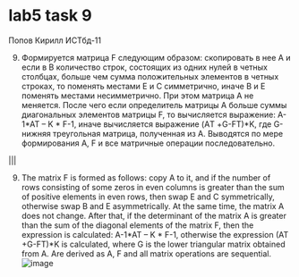 # lab5   task 9
Попов Кирилл ИСТбд-11 

9. Формируется матрица F следующим образом: скопировать в нее А и если в В количество строк, состоящих из одних нулей в четных столбцах, больше чем сумма положительных элементов в четных строках, то поменять местами Е и С симметрично, иначе В и Е поменять местами несимметрично. При этом матрица А не меняется. После чего если определитель матрицы А больше суммы диагональных элементов матрицы F, то вычисляется выражение: A-1*AT – K * F-1, иначе вычисляется выражение (AТ +G-FТ)*K, где G-нижняя треугольная матрица, полученная из А. Выводятся по мере формирования А, F и все матричные операции последовательно. 

 ||| 
 
 9. The matrix F is formed as follows: copy A to it, and if the number of rows consisting of some zeros in even columns is greater than the sum of positive elements in even rows, then swap E and C symmetrically, otherwise swap B and E asymmetrically. At the same time, the matrix A does not change. After that, if the determinant of the matrix A is greater than the sum of the diagonal elements of the matrix F, then the expression is calculated: A-1*AT – K * F-1, otherwise the expression (AT +G-FT)*K is calculated, where G is the lower triangular matrix obtained from A. Are derived as A, F and all matrix operations are sequential.
 ![image](https://user-images.githubusercontent.com/99386386/168883532-dbc0252d-1180-4bcc-8129-88be50a5b780.png)

